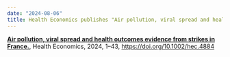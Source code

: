 ```yaml
---
date: "2024-08-06"
title: Health Economics publishes "Air pollution, viral spread and health outcomes"
---
```


**[Air pollution, viral spread and health outcomes evidence from strikes in France.](https://doi.org/10.1002/hec.4884)**, Health Economics, 2024, 1–43, https://doi.org/10.1002/hec.4884  
